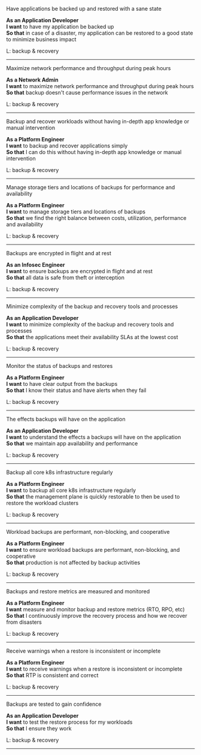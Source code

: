 Have applications be backed up and restored with a sane state 

**As an Application Developer**  
**I want** to have my application be backed up  
**So that** in case of a disaster, my application can be restored to a good state to minimize business impact

L: backup & recovery

---

Maximize network performance and throughput during peak hours 

**As a Network Admin**  
**I want** to maximize network performance and throughput during peak hours   
**So that** backup doesn't cause performance issues in the network

L: backup & recovery

---

Backup and recover workloads without having in-depth app knowledge or manual intervention

**As a Platform Engineer**  
**I want** to backup and recover applications simply   
**So that** I can do this without having in-depth app knowledge or manual intervention   

L: backup & recovery

---

Manage storage tiers and locations of backups for performance and availability

**As a Platform Engineer**  
**I want** to manage storage tiers and locations of backups  
**So that** we find the right balance between costs, utilization, performance and availability

L: backup & recovery

---

Backups are encrypted in flight and at rest 

**As an Infosec Engineer**  
**I want** to ensure backups are encrypted in flight and at rest   
**So that** all data is safe from theft or interception

L: backup & recovery

---

Minimize complexity of the backup and recovery tools and processes 

**As an Application Developer**  
**I want** to minimize complexity of the backup and recovery tools and processes   
**So that** the applications meet their availability SLAs at the lowest cost

L: backup & recovery

---

Monitor the status of backups and restores 

**As a Platform Engineer**  
**I want** to have clear output from the backups   
**So that** I know their status and have alerts when they fail

L: backup & recovery

---

The effects backups will have on the application 

**As an Application Developer**  
**I want** to understand the effects a backups will have on the application   
**So that** we maintain app availability and performance

L: backup & recovery

---

Backup all core k8s infrastructure regularly 

**As a Platform Engineer**  
**I want** to backup all core k8s infrastructure regularly   
**So that** the management plane is quickly restorable to then be used to restore the workload clusters

L: backup & recovery

---

Workload backups are performant, non-blocking, and cooperative 

**As a Platform Engineer**  
**I want** to ensure workload backups are performant, non-blocking, and cooperative   
**So that** production is not affected by backup activities

L: backup & recovery

---

Backups and restore metrics are measured and monitored 

**As a Platform Engineer**  
**I want** measure and monitor backup and restore metrics (RTO, RPO, etc)   
**So that** I continuously improve the recovery process and how we recover from disasters

L: backup & recovery

---

Receive warnings when a restore is inconsistent or incomplete 

**As a Platform Engineer**  
**I want** to receive warnings when a restore is inconsistent or incomplete   
**So that** RTP is consistent and correct

L: backup & recovery

---

Backups are tested to gain confidence  

**As an Application Developer**  
**I want** to test the restore process for my workloads   
**So that** I ensure they work

L: backup & recovery

---


